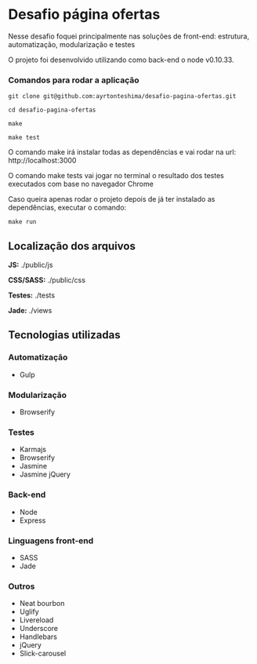 # Desafio página ofertas #

Nesse desafio foquei principalmente nas soluções de front-end: estrutura, automatização, modularização e testes

O projeto foi desenvolvido utilizando como back-end o node v0.10.33. 


### Comandos para rodar a aplicação ###


```
git clone git@github.com:ayrtonteshima/desafio-pagina-ofertas.git
```

```
cd desafio-pagina-ofertas
```

```
make
```

```
make test
```


O comando make irá instalar todas as dependências e vai rodar na url: http://localhost:3000

O comando make tests vai jogar no terminal o resultado dos testes executados com base no navegador Chrome

Caso queira apenas rodar o projeto depois de já ter instalado as dependências, executar o comando:

```
make run
```


## Localização dos arquivos ##

**JS:** ./public/js

**CSS/SASS:** ./public/css

**Testes:** ./tests

**Jade:** ./views


## Tecnologias utilizadas ##

### Automatização ###
* Gulp

### Modularização ###
* Browserify

### Testes ###
* Karmajs
* Browserify
* Jasmine
* Jasmine jQuery

### Back-end ###
* Node
* Express

### Linguagens front-end ###
* SASS
* Jade

### Outros ###
* Neat bourbon
* Uglify
* Livereload
* Underscore
* Handlebars
* jQuery
* Slick-carousel


